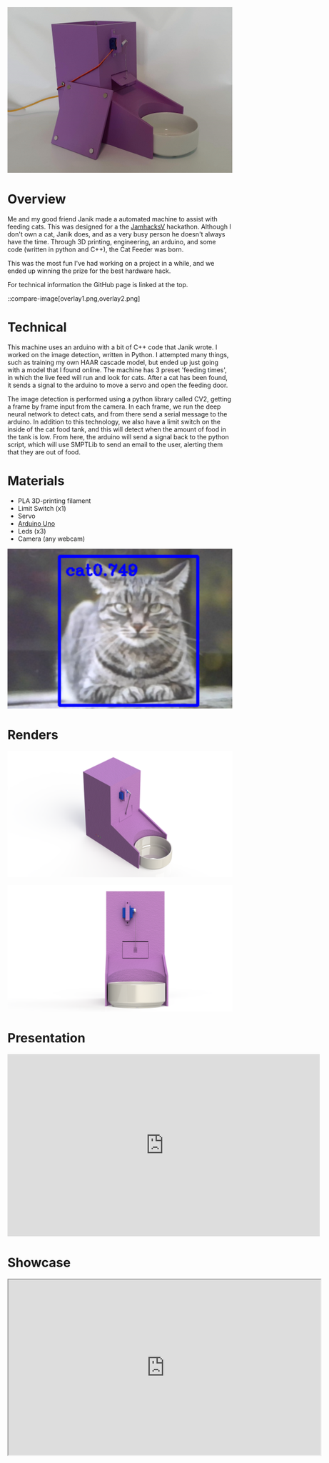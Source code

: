 ![](isometric.jpg)

# Overview

Me and my good friend Janik made a automated machine to assist with feeding cats. This was designed for a the [JamhacksV](https://jamhacks.ca/) hackathon. Although I don't own a cat, Janik does, and as a very busy person he doesn't always have the time. Through 3D printing, engineering, an arduino, and some code (written in python and C++), the Cat Feeder was born.

This was the most fun I've had working on a project in a while, and we ended up winning the prize for the best hardware hack.

For technical information the GitHub page is linked at the top.

::compare-image[overlay1.png,overlay2.png]

# Technical

This machine uses an arduino with a bit of C++ code that Janik wrote. I worked on the image detection, written in Python. I attempted many things, such as training my own HAAR cascade model, but ended up just going with a model that I found online. The machine has 3 preset 'feeding times', in which the live feed will run and look for cats. After a cat has been found, it sends a signal to the arduino to move a servo and open the feeding door.

The image detection is performed using a python library called CV2, getting a frame by frame input from the camera. In each frame, we run the deep neural network to detect cats, and from there send a serial message to the arduino. In addition to this technology, we also have a limit switch on the inside of the cat food tank, and this will detect when the amount of food in the tank is low. From here, the arduino will send a signal back to the python script, which will use SMPTLib to send an email to the user, alerting them that they are out of food.

# Materials

* PLA 3D-printing filament
* Limit Switch (x1)
* Servo
* [Arduino Uno](https://store.arduino.cc/products/arduino-uno-rev3/)
* Leds (x3)
* Camera (any webcam)

![AI Cat Detection on a Test Image](cat.png)

# Renders

![](main.png)

![](front.png)

# Presentation

<iframe src="https://docs.google.com/presentation/d/e/2PACX-1vQ_qndPRcMS981eaumFf-7ngrmvNMw7iQ4JSmGQSEzTWncwji2L591YMbT5SIpTrf_QRkFLuShqt2sB/embed?start=false&loop=true&delayms=3000" frameborder="0" width="700" style='height:408px' allowfullscreen="true" mozallowfullscreen="true" webkitallowfullscreen="true"></iframe>

# Showcase

<iframe width="700" height="393" src="https://www.youtube.com/embed/R7FwRFxINBM"></iframe>

